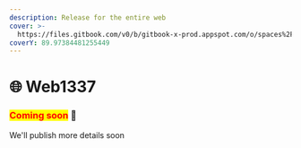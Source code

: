 ```yaml
---
description: Release for the entire web
cover: >-
  https://files.gitbook.com/v0/b/gitbook-x-prod.appspot.com/o/spaces%2FphIHWZY173DpNXBbDjVg%2Fuploads%2FjurYnoHbxObIL5wSR9q4%2F3rCC.gif?alt=media&token=cd4f7f96-a836-485a-86f1-e86942e3d085
coverY: 89.97384481255449
---
```


# 🌐 Web1337

### <mark style="color:red;">**Coming soon**</mark> 👻

We'll publish more details soon
